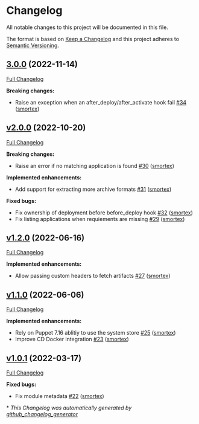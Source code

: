 # Changelog

All notable changes to this project will be documented in this file.

The format is based on [Keep a Changelog](https://keepachangelog.com/en/1.0.0/)
and this project adheres to [Semantic Versioning](https://semver.org/spec/v2.0.0.html).

## [3.0.0](https://github.com/opus-codium/puppet-application/tree/3.0.0) (2022-11-14)

[Full Changelog](https://github.com/opus-codium/puppet-application/compare/v2.0.0...3.0.0)

**Breaking changes:**

- Raise an exception when an after\_deploy/after\_activate hook fail [\#34](https://github.com/opus-codium/puppet-application/pull/34) ([smortex](https://github.com/smortex))

## [v2.0.0](https://github.com/opus-codium/puppet-application/tree/v2.0.0) (2022-10-20)

[Full Changelog](https://github.com/opus-codium/puppet-application/compare/v1.2.0...v2.0.0)

**Breaking changes:**

- Raise an error if no matching application is found [\#30](https://github.com/opus-codium/puppet-application/pull/30) ([smortex](https://github.com/smortex))

**Implemented enhancements:**

- Add support for extracting more archive formats [\#31](https://github.com/opus-codium/puppet-application/pull/31) ([smortex](https://github.com/smortex))

**Fixed bugs:**

- Fix ownership of deployment before before\_deploy hook [\#32](https://github.com/opus-codium/puppet-application/pull/32) ([smortex](https://github.com/smortex))
- Fix listing applications when requiements are missing [\#29](https://github.com/opus-codium/puppet-application/pull/29) ([smortex](https://github.com/smortex))

## [v1.2.0](https://github.com/opus-codium/puppet-application/tree/v1.2.0) (2022-06-16)

[Full Changelog](https://github.com/opus-codium/puppet-application/compare/v1.1.0...v1.2.0)

**Implemented enhancements:**

- Allow passing custom headers to fetch artifacts [\#27](https://github.com/opus-codium/puppet-application/pull/27) ([smortex](https://github.com/smortex))

## [v1.1.0](https://github.com/opus-codium/puppet-application/tree/v1.1.0) (2022-06-06)

[Full Changelog](https://github.com/opus-codium/puppet-application/compare/v1.0.1...v1.1.0)

**Implemented enhancements:**

- Rely on Puppet 7.16 ablitiy to use the system store [\#25](https://github.com/opus-codium/puppet-application/pull/25) ([smortex](https://github.com/smortex))
- Improve CD Docker integration [\#23](https://github.com/opus-codium/puppet-application/pull/23) ([smortex](https://github.com/smortex))

## [v1.0.1](https://github.com/opus-codium/puppet-application/tree/v1.0.1) (2022-03-17)

[Full Changelog](https://github.com/opus-codium/puppet-application/compare/v1.0.0...v1.0.1)

**Fixed bugs:**

- Fix module metadata [\#22](https://github.com/opus-codium/puppet-application/pull/22) ([smortex](https://github.com/smortex))



\* *This Changelog was automatically generated by [github_changelog_generator](https://github.com/github-changelog-generator/github-changelog-generator)*

